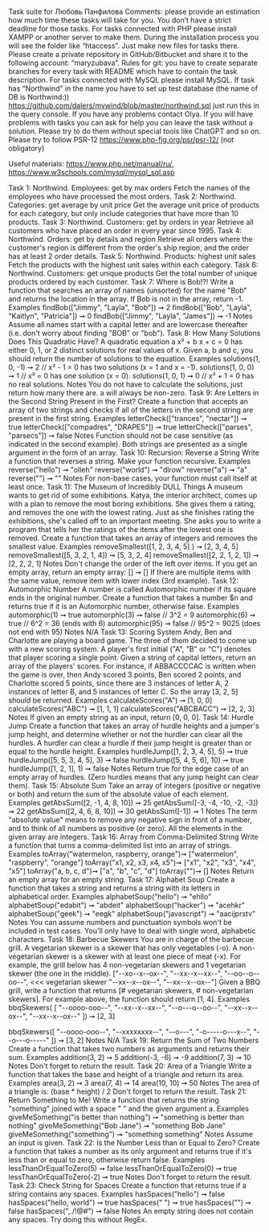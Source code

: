  Task suite for Любовь Панфилова
Comments: please provide an estimation how much time these tasks will take for you. You don’t have a strict deadline for those tasks.
For tasks connected with PHP please install XAMPP or another server to make them. During the installation process you will see the folder like “htaccess”. Just make new files for tasks there. Please create a private repository in GitHub/Bitbucket and share it to the following account: “maryzubava”.
Rules for git: you have to create separate branches for every task with README which have to contain the task description.
For tasks connected with MySQL please install MySQL. If task has “Northwind” in the name you have to set up test database (the name of DB is Northwind:)) https://github.com/dalers/mywind/blob/master/northwind.sql just run this in the query console.
If you have any problems contact Olya. If you will have problems with tasks you can ask for help you can leave the task without a solution. Please try to do them without special tools like ChatGPT and so on.
Please try to follow PSR-12 https://www.php-fig.org/psr/psr-12/ (not obligatory)

Useful materials:
https://www.php.net/manual/ru/,
https://www.w3schools.com/mysql/mysql_sql.asp

Task 1: Northwind. Employees: get by max orders
Fetch the names of the employees who have processed the most orders.
Task 2: Northwind. Categories: get average by unit price
Get the average unit price of products for each category, but only include categories that have more than 10 products.
Task 3: Northwind. Customers: get by orders in year
Retrieve all customers who have placed an order in every year since 1995.
Task 4: Northwind. Orders: get by details and region
Retrieve all orders where the customer's region is different from the order's ship region, and the order has at least 2 order details.
Task 5: Northwind. Products: highest unit sales
Fetch the products with the highest unit sales within each category.
Task 6: Northwind. Customers: get unique products
Get the total number of unique products ordered by each customer.
Task 7: Where is Bob!?!
Write a function that searches an array of names (unsorted) for the name "Bob" and returns the location in the array. If Bob is not in the array, return -1.
Examples
findBob(["Jimmy", "Layla", "Bob"]) ➞ 2
findBob(["Bob", "Layla", "Kaitlyn", "Patricia"]) ➞ 0
findBob(["Jimmy", "Layla", "James"]) ➞ -1
Notes
Assume all names start with a capital letter and are lowercase thereafter (i.e. don't worry about finding "BOB" or "bob").
Task 8: How Many Solutions Does This Quadratic Have?
A quadratic equation a x² + b x + c = 0 has either 0, 1, or 2 distinct solutions for real values of x. Given a, b and c, you should return the number of solutions to the equation.
Examples
solutions(1, 0, -1) ➞ 2
// x² - 1 = 0 has two solutions (x = 1 and x = -1).
solutions(1, 0, 0) ➞ 1
// x² = 0 has one solution (x = 0).
solutions(1, 0, 1) ➞ 0
// x² + 1 = 0 has no real solutions.
Notes
You do not have to calculate the solutions, just return how many there are.
a will always be non-zero.
Task 9: Are Letters in the Second String Present in the First?
Create a function that accepts an array of two strings and checks if all of the letters in the second string are present in the first string.
Examples
letterCheck(["trances", "nectar"]) ➞ true
letterCheck(["compadres", "DRAPES"]) ➞ true
letterCheck(["parses", "parsecs"]) ➞ false
Notes
Function should not be case sensitive (as indicated in the second example).
Both strings are presented as a single argument in the form of an array.
Task 10: Recursion: Reverse a String
Write a function that reverses a string. Make your function recursive.
Examples
reverse("hello") ➞ "olleh"
reverse("world") ➞ "dlrow"
reverse("a") ➞ "a"
reverse("") ➞ ""
Notes
For non-base cases, your function must call itself at least once.
Task 11: The Museum of Incredibly DULL Things
A museum wants to get rid of some exhibitions. Katya, the interior architect, comes up with a plan to remove the most boring exhibitions. She gives them a rating, and removes the one with the lowest rating. Just as she finishes rating the exhibitions, she's called off to an important meeting. She asks you to write a program that tells her the ratings of the items after the lowest one is removed.
Create a function that takes an array of integers and removes the smallest value.
Examples
removeSmallest([1, 2, 3, 4, 5] ) ➞ [2, 3, 4, 5]
removeSmallest([5, 3, 2, 1, 4]) ➞ [5, 3, 2, 4]
removeSmallest([2, 2, 1, 2, 1]) ➞ [2, 2, 2, 1]
Notes
Don't change the order of the left over items.
If you get an empty array, return an empty array: [] ➞ []
If there are multiple items with the same value, remove item with lower index (3rd example).
Task 12: Automorphic Number
A number is called Automorphic number if its square ends in the original number. Create a function that takes a number $n and returns true if it is an Automorphic number, otherwise false.
Examples
automorphic(1) ➞ true
automorphic(3) ➞ false
// 3^2 = 9
automorphic(6) ➞ true
// 6^2 = 36 (ends with 6)
automorphic(95) ➞ false
// 95^2 = 9025 (does not end with 95)
Notes
N/A
Task 13: Scoring System
Andy, Ben and Charlotte are playing a board game. The three of them decided to come up with a new scoring system. A player's first initial ("A", "B" or "C") denotes that player scoring a single point. Given a string of capital letters, return an array of the players' scores.
For instance, if ABBACCCCAC is written when the game is over, then Andy scored 3 points, Ben scored 2 points, and Charlotte scored 5 points, since there are 3 instances of letter A, 2 instances of letter B, and 5 instances of letter C. So the array [3, 2, 5] should be returned.
Examples
calculateScores("A") ➞ [1, 0, 0]
calculateScores("ABC") ➞ [1, 1, 1]
calculateScores("ABCBACC") ➞ [2, 2, 3]
Notes
If given an empty string as an input, return [0, 0, 0].
Task 14: Hurdle Jump
Create a function that takes an array of hurdle heights and a jumper's jump height, and determine whether or not the hurdler can clear all the hurdles.
A hurdler can clear a hurdle if their jump height is greater than or equal to the hurdle height.
Examples
hurdleJump([1, 2, 3, 4, 5], 5) ➞ true
hurdleJump([5, 5, 3, 4, 5], 3) ➞ false
hurdleJump([5, 4, 5, 6], 10) ➞ true
hurdleJump([1, 2, 1], 1) ➞ false
Notes
Return true for the edge case of an empty array of hurdles. (Zero hurdles means that any jump height can clear them).
Task 15: Absolute Sum
Take an array of integers (positive or negative or both) and return the sum of the absolute value of each element.
Examples
getAbsSum([2, -1, 4, 8, 10]) ➞ 25
getAbsSum([-3, -4, -10, -2, -3]) ➞ 22
getAbsSum([2, 4, 6, 8, 10]) ➞ 30
getAbsSum([-1]) ➞ 1
Notes
The term "absolute value" means to remove any negative sign in front of a number, and to think of all numbers as positive (or zero).
All the elements in the given array are integers.
Task 16: Array from Comma-Delimited String
Write a function that turns a comma-delimited list into an array of strings.
Examples
toArray("watermelon, raspberry, orange")➞ ["watermelon", "raspberry", "orange"]
toArray("x1, x2, x3, x4, x5")➞ ["x1", "x2", "x3", "x4", "x5"]
toArray("a, b, c, d")➞ ["a", "b", "c", "d"]
toArray("")➞ []
Notes
Return an empty array for an empty string.
Task 17: Alphabet Soup
Create a function that takes a string and returns a string with its letters in alphabetical order.
Examples
alphabetSoup("hello") ➞ "ehllo"
alphabetSoup("edabit") ➞ "abdeit"
alphabetSoup("hacker") ➞ "acehkr"
alphabetSoup("geek") ➞ "eegk"
alphabetSoup("javascript") ➞ "aacijprstv"
Notes
You can assume numbers and punctuation symbols won't be included in test cases. You'll only have to deal with single word, alphabetic characters.
Task 18: Barbecue Skewers
You are in charge of the barbecue grill. A vegetarian skewer is a skewer that has only vegetables (-o). A non-vegetarian skewer is a skewer with at least one piece of meat (-x).
For example, the grill below has 4 non-vegetarian skewers and 1 vegetarian skewer (the one in the middle).
["--xo--x--ox--",
"--xx--x--xx--",
"--oo--o--oo--", <<< vegetarian skewer
"--xx--x--ox--",
"--xx--x--ox--"]
Given a BBQ grill, write a function that returns [# vegetarian skewers, # non-vegetarian skewers]. For example above, the function should return [1, 4].
Examples
bbqSkewers( [
"--oooo-ooo--",
"--xx--x--xx--",
"--o---o--oo--",
"--xx--x--ox--",
"--xx--x--ox--"
]) ➞ [2, 3]

bbqSkewers([
"--oooo-ooo--",
"--xxxxxxxx--",
"--o---",
"-o-----o---x--",
"--o---o-----"
]) ➞ [3, 2]
Notes
N/A
Task 19: Return the Sum of Two Numbers
Create a function that takes two numbers as arguments and returns their sum.
Examples
addition(3, 2) ➞ 5
addition(-3, -6) ➞ -9
addition(7, 3) ➞ 10
Notes
Don't forget to return the result.
Task 20: Area of a Triangle
Write a function that takes the base and height of a triangle and return its area.
Examples
area(3, 2) ➞ 3
area(7, 4) ➞ 14
area(10, 10) ➞ 50
Notes
The area of a triangle is: (base * height) / 2
Don't forget to return the result.
Task 21: Return Something to Me!
Write a function that returns the string "something" joined with a space " " and the given argument a.
Examples
giveMeSomething("is better than nothing") ➞ "something is better than nothing"
giveMeSomething("Bob Jane") ➞ "something Bob Jane"
giveMeSomething("something") ➞ "something something"
Notes
Assume an input is given.
Task 22: Is the Number Less than or Equal to Zero?
Create a function that takes a number as its only argument and returns true if it's less than or equal to zero, otherwise return false.
Examples
lessThanOrEqualToZero(5) ➞ false
lessThanOrEqualToZero(0) ➞ true
lessThanOrEqualToZero(-2) ➞ true
Notes
Don't forget to return the result.
Task 23: Check String for Spaces
Create a function that returns true if a string contains any spaces.
Examples
hasSpaces("hello") ➞ false
hasSpaces("hello, world") ➞ true
hasSpaces(" ") ➞ true
hasSpaces("") ➞ false
hasSpaces(",./!@#") ➞ false
Notes
An empty string does not contain any spaces.
Try doing this without RegEx.


